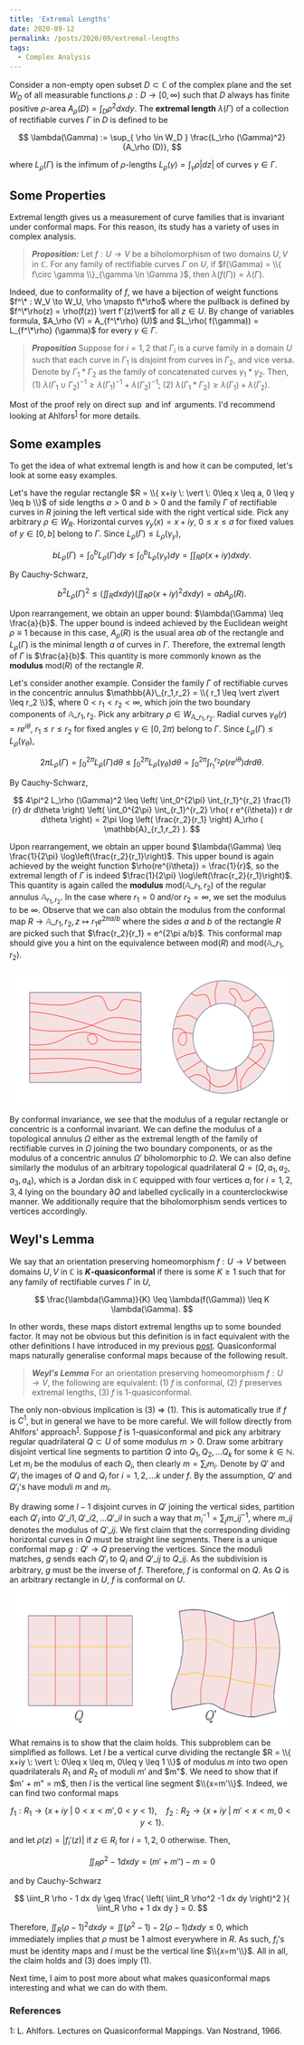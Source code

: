 ```yaml
---
title: 'Extremal Lengths'
date: 2020-09-12
permalink: /posts/2020/09/extremal-lengths
tags:
  - Complex Analysis
---
```


Consider a non-empty open subset $D \subset \mathbb{C}$ of the complex plane and the set $W_D$ of all measurable functions $\rho : D \to [0,\infty)$ such that $D$ always has finite positive $\rho$-area $A_\rho (D) = \int_D \rho^2 dx dy$. The **extremal length** $\lambda(\Gamma)$ of a collection of rectifiable curves $\Gamma$ in $D$ is defined to be

$$
\lambda(\Gamma) := \sup_{ \rho \in W_D } \frac{L_\rho (\Gamma)^2}{A_\rho (D)},
$$

where $L_{\rho} (\Gamma)$ is the infimum of $\rho$-lengths $L_\rho (\gamma) = \int_\gamma \rho \vert dz\vert$ of curves $\gamma \in \Gamma$.

## Some Properties

Extremal length gives us a measurement of curve families that is invariant under conformal maps. For this reason, its study has a variety of uses in complex analysis.

> **_Proposition:_** Let $f: U \to V$ be a biholomorphism of two domains $U, V$ in $\mathbb{C}$. For any family of rectifiable curves $\Gamma$ on $U$, if $f(\Gamma) = \\{ f\circ \gamma \\}_{\gamma \in \Gamma }$, then $\lambda( f(\Gamma) ) = \lambda( \Gamma)$.

Indeed, due to conformality of $f$, we have a bijection of weight functions $f^\* : W_V \to W_U, \rho \mapsto f\*\rho$ where the pullback is defined by $f^\*\rho(z) = \rho(f(z)) \vert f'(z)\vert$ for all $z \in U$. By change of variables formula, $A_\rho (V) = A_{f^\*\rho} (U)$ and $L_\rho( f(\gamma)) = L_{f^\*\rho} (\gamma)$ for every $\gamma \in \Gamma$.

> **_Proposition_** Suppose for $i=1,2$ that $\Gamma_i$ is a curve family in a domain $U$ such that each curve in $\Gamma_1$ is disjoint from curves in $\Gamma_2$, and vice versa. Denote by $\Gamma_1 * \Gamma_2$ as the family of concatenated curves $\gamma_1 * \gamma_2$. Then,
> (1) $\lambda(\Gamma_1 \cup \Gamma_2)^{-1} \geq \lambda(\Gamma_1)^{-1} + \lambda(\Gamma_2)^{-1}$;
> (2) $\lambda(\Gamma_1 * \Gamma_2) \geq \lambda(\Gamma_1) + \lambda(\Gamma_2)$.

Most of the proof rely on direct $\sup$ and $\inf$ arguments. I'd recommend looking at Ahlfors<sup>[1](#fn1)</sup> for more details.

## Some examples

To get the idea of what extremal length is and how it can be computed, let's look at some easy examples.

Let's have the regular rectangle $R = \\{ x+iy \: \vert \: 0\leq x \leq a, 0 \leq y \leq b \\}$ of side lengths $a>0$ and $b > 0$ and the family $\Gamma$ of rectifiable curves in $R$ joining the left vertical side with the right vertical side. Pick any arbitrary $\rho \in W_R$. Horizontal curves $\gamma_y(x) = x+iy$, $0 \leq x\leq a$ for fixed values of $y \in [0,b]$ belong to $\Gamma$. Since $L_{\rho} (\Gamma) \leq L_\rho (\gamma_y)$,

$$
b L_\rho (\Gamma) = \int_0^b L_\rho (\Gamma) dy \leq \int_0^b L_\rho (\gamma_y) dy = \int \int_R \rho(x+iy) dx dy.
$$

By Cauchy-Schwarz,

$$
b^2 L_\rho (\Gamma)^2 \leq \left( \iint_R dx dy \right) \left( \iint_R \rho(x+iy)^2 dx dy\right) = ab A_\rho (R).
$$

Upon rearrangement, we obtain an upper bound: $\lambda(\Gamma) \leq \frac{a}{b}$. The upper bound is indeed achieved by the Euclidean weight $\rho \equiv 1$ because in this case, $A_\rho(R)$ is the usual area $ab$ of the rectangle and $L_\rho (\Gamma)$ is the minimal length $a$ of curves in $\Gamma$. Therefore, the extremal length of $\Gamma$ is $\frac{a}{b}$. This quantity is more commonly known as the **modulus** $\text{mod}(R)$ of the rectangle $R$.

Let's consider another example. Consider the family $\Gamma$ of rectifiable curves in the concentric annulus $\mathbb{A}\_{r_1,r_2} = \\{ r_1 \leq \vert z\vert \leq r_2 \\}$, where $0<r_1<r_2<\infty$, which join the two boundary components of $\mathbb{A}\_{r_1,r_2}$. Pick any arbitrary $\rho \in W_{\mathbb{A}\_{r_1,r_2}}$. Radial curves $\gamma_\theta(r) = re^{i\theta}$, $r_1 \leq r \leq r_2$ for fixed angles $\gamma \in [0,2\pi)$ belong to $\Gamma$. Since $L_{\rho} (\Gamma) \leq L_\rho (\gamma_\theta)$,

$$
2\pi L_\rho(\Gamma) = \int_0^{2\pi} L_\rho(\Gamma) d\theta \leq \int_0^{2\pi} L_\rho(\gamma_\theta) d\theta = \int_0^{2\pi} \int_{r_1}^{r_2} \rho(re^{i\theta}) dr d\theta.
$$

By Cauchy-Schwarz,

$$
4\pi^2 L_\rho (\Gamma)^2 \leq \left( \int_0^{2\pi} \int_{r_1}^{r_2} \frac{1}{r} dr d\theta \right) \left( \int_0^{2\pi} \int_{r_1}^{r_2} \rho( r e^{i\theta}) r dr d\theta \right) = 2\pi \log \left( \frac{r_2}{r_1} \right) A_\rho ( \mathbb{A}_{r_1,r_2} ).
$$

Upon rearrangement, we obtain an upper bound $\lambda(\Gamma) \leq \frac{1}{2\pi} \log\left(\frac{r_2}{r_1}\right)$. This upper bound is again achieved by the weight function $\rho(re^{i\theta}) = \frac{1}{r}$, so the extremal length of $\Gamma$ is indeed $\frac{1}{2\pi} \log\left(\frac{r_2}{r_1}\right)$. This quantity is again called the **modulus** $\text{mod}(\mathbb{A}\_{r_1,r_2})$ of the regular annulus $\mathbb{A}_{r_1,r_2}$. In the case where $r_1 = 0$ and/or $r_2 = \infty$, we set the modulus to be $\infty$. Observe that we can also obtain the modulus from the conformal map $R \to \mathbb{A}\_{r_1,r_2}, z \mapsto r_1 e^{2\pi a/b}$ where the sides $a$ and $b$ of the rectangle $R$ are picked such that $\frac{r_2}{r_1} = e^{2\pi a/b}$. This conformal map should give you a hint on the equivalence between $\text{mod}(R)$ and $\text{mod}(\mathbb{A}\_{r_1,r_2})$.

<p align="center">
  <img src="/images/rectangle_annulus.png" width="560" height="240" />
</p>

By conformal invariance, we see that the modulus of a regular rectangle or concentric is a conformal invariant. We can define the modulus of a topological annulus $\Omega$ either as the extremal length of the family of rectifiable curves in $\Omega$ joining the two boundary components, or as the modulus of a concentric annulus $\Omega'$ biholomorphic to $\Omega$. We can also define similarly the modulus of an arbitrary topological quadrilateral $Q = (Q,a_1,a_2,a_3,a_4)$, which is a Jordan disk in $\mathbb{C}$ equipped with four vertices $a_i$ for $i=1,2,3,4$ lying on the boundary $\partial Q$ and labelled cyclically in a counterclockwise manner. We additionally require that the biholomorphism sends vertices to vertices accordingly.

## Weyl's Lemma

We say that an orientation preserving homeomorphism $f: U \to V$ between domains $U,V$ in $\mathbb{C}$ is **$K$-quasiconformal** if there is some $K \geq 1$ such that for any family of rectifiable curves $\Gamma$ in $U$,

$$
\frac{\lambda(\Gamma)}{K} \leq \lambda(f(\Gamma)) \leq K \lambda(\Gamma).
$$

In other words, these maps distort extremal lengths up to some bounded factor. It may not be obvious but this definition is in fact equivalent with the other definitions I have introduced in my previous [post](/posts/2020/08/quasiconformal-maps). Quasiconformal maps naturally generalise conformal maps because of the following result.

> **_Weyl's Lemma_** For an orientation preserving homeomorphism $f: U \to V$, the following are equivalent:
> (1) $f$ is conformal,
> (2) $f$ preserves extremal lengths,
> (3) $f$ is 1-quasiconformal.

The only non-obvious implication is (3) $\Rightarrow$ (1). This is automatically true if $f$ is $C^1$, but in general we have to be more careful. We will follow directly from Ahlfors' approach<sup>[1](#fn1)</sup>. Suppose $f$ is $1$-quasiconformal and pick any arbitrary regular quadrilateral $Q \subset U$ of some modulus $m>0$. Draw some arbitrary disjoint vertical line segments to partition $Q$ into $Q_1, Q_2, \ldots Q_k$ for some $k\in \mathbb{N}$. Let $m_i$ be the modulus of each $Q_i$, then clearly $m = \sum_i m_i$. Denote by $Q'$ and $Q'_i$ the images of $Q$ and $Q_i$ for $i = 1, 2,\ldots k$ under $f$. By the assumption, $Q'$ and $Q'_i$'s have moduli $m$ and $m_i$.

By drawing some $l-1$ disjoint curves in $Q'$ joining the vertical sides, partition each $Q'_i$ into $Q'\_{i1}, Q'\_{i2}, \ldots Q'\_{il}$ in such a way that $m_i^{-1} = \sum_j m\_{ij}^{-1}$, where $m\_{ij}$ denotes the modulus of $Q'\_{ij}$. We first claim that the corresponding dividing horizontal curves in $Q$ must be straight line segments. There is a unique conformal map $g : Q' \to Q$ preserving the vertices. Since the moduli matches, $g$ sends each $Q'_i$ to $Q_i$ and $Q'\_{ij}$ to $Q\_{ij}$. As the subdivision is arbitrary, $g$ must be the inverse of $f$. Therefore, $f$ is conformal on $Q$. As $Q$ is an arbitrary rectangle in $U$, $f$ is conformal on $U$.

<p align="center">
  <img src="/images/weyls_lemma.png" width="560" height="240" />
</p>

What remains is to show that the claim holds. This subproblem can be simplified as follows. Let $l$ be a vertical curve dividing the rectangle $R = \\{ x+iy \: \vert \: 0\leq x \leq m, 0\leq y \leq 1 \\}$ of modulus $m$ into two open quadrilaterals $R_1$ and $R_2$ of moduli $m'$ and $m"$. We need to show that if $m' + m" = m$, then $l$ is the vertical line segment $\\{x=m'\\}$. Indeed, we can find two conformal maps

$$
f_1 : R_1 \to \{ x+iy \: \vert \: 0<x< m', 0 <y<1 \}, \quad f_2 : R_2 \to \{ x+iy \: \vert \: m'< x < m, 0 <y < 1 \}.
$$

and let $\rho(z) = \vert f_i'(z)\vert$ if $z \in R_i$ for $i=1,2$, $0$ otherwise. Then,

$$
\iint_R \rho^2 -1 dx dy = (m'+m'')-m = 0
$$

and by Cauchy-Schwarz

$$
\iint_R \rho - 1 dx dy \geq \frac{ \left( \iint_R \rho^2 -1 dx dy \right)^2 }{ \iint_R \rho + 1 dx dy } = 0.
$$

Therefore, $\iint_R (\rho-1)^2 dx dy = \iint (\rho^2 - 1) - 2(\rho -1) dx dy \leq 0$, which immediately implies that $\rho$ must be $1$ almost everywhere in $R$. As such, $f_i$'s must be identity maps and $l$ must be the vertical line $\\{x=m'\\}$. All in all, the claim holds and (3) does imply (1).

Next time, I aim to post more about what makes quasiconformal maps interesting and what we can do with them.

### References

<a name="fn1">1</a>: L. Ahlfors. Lectures on Quasiconformal Mappings. Van Nostrand, 1966.  
